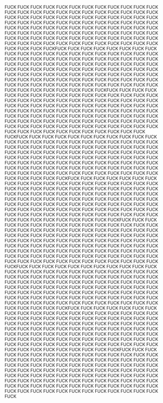 FUCK
FUCK
FUCK
FUCK
FUCK
FUCK
FUCK
FUCK
FUCK
FUCK
FUCK
FUCK
FUCK
FUCK
FUCK
FUCK
FUCK
FUCK
FUCK
FUCK
FUCK
FUCK
FUCK
FUCK
FUCK
FUCK
FUCK
FUCK
FUCK
FUCK
FUCK
FUCK
FUCK
FUCK
FUCK
FUCK
FUCK
FUCK
FUCK
FUCK
FUCK
FUCK
FUCK
FUCK
FUCK
FUCK
FUCK
FUCK
FUCK
FUCK
FUCK
FUCK
FUCK
FUCK
FUCK
FUCK
FUCK
FUCK
FUCK
FUCK
FUCK
FUCK
FUCK
FUCK
FUCK
FUCK
FUCK
FUCK
FUCK
FUCK
FUCK
FUCK
FUCK
FUCK
FUCK
FUCK
FUCK
FUCK
FUCK
FUCK
FUCK
FUCK
FUCK
FUCK
FUCK
FUCK
FUCK
FUCK
FUCK
FUCK
FUCK
FUCK
FUCK
FUCK
FUCK
FUCK
FUCK
FUCK
FUCK
FUCKFUCK
FUCK
FUCK
FUCK
FUCK
FUCK
FUCK
FUCK
FUCK
FUCK
FUCK
FUCK
FUCK
FUCK
FUCK
FUCK
FUCK
FUCK
FUCK
FUCK
FUCK
FUCK
FUCK
FUCK
FUCK
FUCK
FUCK
FUCK
FUCK
FUCK
FUCK
FUCK
FUCK
FUCK
FUCK
FUCK
FUCK
FUCK
FUCK
FUCK
FUCK
FUCK
FUCK
FUCK
FUCK
FUCK
FUCK
FUCK
FUCK
FUCK
FUCK
FUCK
FUCK
FUCK
FUCK
FUCK
FUCK
FUCK
FUCK
FUCK
FUCK
FUCK
FUCK
FUCK
FUCK
FUCK
FUCK
FUCK
FUCK
FUCK
FUCK
FUCK
FUCK
FUCK
FUCK
FUCK
FUCK
FUCK
FUCK
FUCK
FUCK
FUCK
FUCK
FUCK
FUCK
FUCK
FUCK
FUCK
FUCK
FUCK
FUCK
FUCK
FUCK
FUCK
FUCK
FUCK
FUCK
FUCK
FUCK
FUCKFUCK
FUCK
FUCK
FUCK
FUCK
FUCK
FUCK
FUCK
FUCK
FUCK
FUCK
FUCK
FUCK
FUCK
FUCK
FUCK
FUCK
FUCK
FUCK
FUCK
FUCK
FUCK
FUCK
FUCK
FUCK
FUCK
FUCK
FUCK
FUCK
FUCK
FUCK
FUCK
FUCK
FUCK
FUCK
FUCK
FUCK
FUCK
FUCK
FUCK
FUCK
FUCK
FUCK
FUCK
FUCK
FUCK
FUCK
FUCK
FUCK
FUCK
FUCK
FUCK
FUCK
FUCK
FUCK
FUCK
FUCK
FUCK
FUCK
FUCK
FUCK
FUCK
FUCK
FUCK
FUCK
FUCK
FUCK
FUCK
FUCK
FUCK
FUCK
FUCK
FUCK
FUCK
FUCK
FUCK
FUCK
FUCK
FUCK
FUCK
FUCK
FUCK
FUCK
FUCK
FUCK
FUCK
FUCK
FUCK
FUCK
FUCK
FUCK
FUCK
FUCK
FUCK
FUCK
FUCK
FUCK
FUCK
FUCK
FUCKFUCK
FUCK
FUCK
FUCK
FUCK
FUCK
FUCK
FUCK
FUCK
FUCK
FUCK
FUCK
FUCK
FUCK
FUCK
FUCK
FUCK
FUCK
FUCK
FUCK
FUCK
FUCK
FUCK
FUCK
FUCK
FUCK
FUCK
FUCK
FUCK
FUCK
FUCK
FUCK
FUCK
FUCK
FUCK
FUCK
FUCK
FUCK
FUCK
FUCK
FUCK
FUCK
FUCK
FUCK
FUCK
FUCK
FUCK
FUCK
FUCK
FUCK
FUCK
FUCK
FUCK
FUCK
FUCK
FUCK
FUCK
FUCK
FUCK
FUCK
FUCK
FUCK
FUCK
FUCK
FUCK
FUCK
FUCK
FUCK
FUCK
FUCK
FUCK
FUCK
FUCK
FUCK
FUCK
FUCK
FUCK
FUCK
FUCK
FUCK
FUCK
FUCK
FUCK
FUCK
FUCK
FUCK
FUCK
FUCK
FUCK
FUCK
FUCK
FUCK
FUCK
FUCK
FUCK
FUCK
FUCK
FUCK
FUCK
FUCKFUCK
FUCK
FUCK
FUCK
FUCK
FUCK
FUCK
FUCK
FUCK
FUCK
FUCK
FUCK
FUCK
FUCK
FUCK
FUCK
FUCK
FUCK
FUCK
FUCK
FUCK
FUCK
FUCK
FUCK
FUCK
FUCK
FUCK
FUCK
FUCK
FUCK
FUCK
FUCK
FUCK
FUCK
FUCK
FUCK
FUCK
FUCK
FUCK
FUCK
FUCK
FUCK
FUCK
FUCK
FUCK
FUCK
FUCK
FUCK
FUCK
FUCK
FUCK
FUCK
FUCK
FUCK
FUCK
FUCK
FUCK
FUCK
FUCK
FUCK
FUCK
FUCK
FUCK
FUCK
FUCK
FUCK
FUCK
FUCK
FUCK
FUCK
FUCK
FUCK
FUCK
FUCK
FUCK
FUCK
FUCK
FUCK
FUCK
FUCK
FUCK
FUCK
FUCK
FUCK
FUCK
FUCK
FUCK
FUCK
FUCK
FUCK
FUCK
FUCK
FUCK
FUCK
FUCK
FUCK
FUCK
FUCK
FUCK
FUCKFUCK
FUCK
FUCK
FUCK
FUCK
FUCK
FUCK
FUCK
FUCK
FUCK
FUCK
FUCK
FUCK
FUCK
FUCK
FUCK
FUCK
FUCK
FUCK
FUCK
FUCK
FUCK
FUCK
FUCK
FUCK
FUCK
FUCK
FUCK
FUCK
FUCK
FUCK
FUCK
FUCK
FUCK
FUCK
FUCK
FUCK
FUCK
FUCK
FUCK
FUCK
FUCK
FUCK
FUCK
FUCK
FUCK
FUCK
FUCK
FUCK
FUCK
FUCK
FUCK
FUCK
FUCK
FUCK
FUCK
FUCK
FUCK
FUCK
FUCK
FUCK
FUCK
FUCK
FUCK
FUCK
FUCK
FUCK
FUCK
FUCK
FUCK
FUCK
FUCK
FUCK
FUCK
FUCK
FUCK
FUCK
FUCK
FUCK
FUCK
FUCK
FUCK
FUCK
FUCK
FUCK
FUCK
FUCK
FUCK
FUCK
FUCK
FUCK
FUCK
FUCK
FUCK
FUCK
FUCK
FUCK
FUCK
FUCK
FUCKFUCK
FUCK
FUCK
FUCK
FUCK
FUCK
FUCK
FUCK
FUCK
FUCK
FUCK
FUCK
FUCK
FUCK
FUCK
FUCK
FUCK
FUCK
FUCK
FUCK
FUCK
FUCK
FUCK
FUCK
FUCK
FUCK
FUCK
FUCK
FUCK
FUCK
FUCK
FUCK
FUCK
FUCK
FUCK
FUCK
FUCK
FUCK
FUCK
FUCK
FUCK
FUCK
FUCK
FUCK
FUCK
FUCK
FUCK
FUCK
FUCK
FUCK
FUCK
FUCK
FUCK
FUCK
FUCK
FUCK
FUCK
FUCK
FUCK
FUCK
FUCK
FUCK
FUCK
FUCK
FUCK
FUCK
FUCK
FUCK
FUCK
FUCK
FUCK
FUCK
FUCK
FUCK
FUCK
FUCK
FUCK
FUCK
FUCK
FUCK
FUCK
FUCK
FUCK
FUCK
FUCK
FUCK
FUCK
FUCK
FUCK
FUCK
FUCK
FUCK
FUCK
FUCK
FUCK
FUCK
FUCK
FUCK
FUCK
FUCKFUCK
FUCK
FUCK
FUCK
FUCK
FUCK
FUCK
FUCK
FUCK
FUCK
FUCK
FUCK
FUCK
FUCK
FUCK
FUCK
FUCK
FUCK
FUCK
FUCK
FUCK
FUCK
FUCK
FUCK
FUCK
FUCK
FUCK
FUCK
FUCK
FUCK
FUCK
FUCK
FUCK
FUCK
FUCK
FUCK
FUCK
FUCK
FUCK
FUCK
FUCK
FUCK
FUCK
FUCK
FUCK
FUCK
FUCK
FUCK
FUCK
FUCK
FUCK
FUCK
FUCK
FUCK
FUCK
FUCK
FUCK
FUCK
FUCK
FUCK
FUCK
FUCK
FUCK
FUCK
FUCK
FUCK
FUCK
FUCK
FUCK
FUCK
FUCK
FUCK
FUCK
FUCK
FUCK
FUCK
FUCK
FUCK
FUCK
FUCK
FUCK
FUCK
FUCK
FUCK
FUCK
FUCK
FUCK
FUCK
FUCK
FUCK
FUCK
FUCK
FUCK
FUCK
FUCK
FUCK
FUCK
FUCK
FUCK
FUCKFUCK
FUCK
FUCK
FUCK
FUCK
FUCK
FUCK
FUCK
FUCK
FUCK
FUCK
FUCK
FUCK
FUCK
FUCK
FUCK
FUCK
FUCK
FUCK
FUCK
FUCK
FUCK
FUCK
FUCK
FUCK
FUCK
FUCK
FUCK
FUCK
FUCK
FUCK
FUCK
FUCK
FUCK
FUCK
FUCK
FUCK
FUCK
FUCK
FUCK
FUCK
FUCK
FUCK
FUCK
FUCK
FUCK
FUCK
FUCK
FUCK
FUCK
FUCK
FUCK
FUCK
FUCK
FUCK
FUCK
FUCK
FUCK
FUCK
FUCK
FUCK
FUCK
FUCK
FUCK
FUCK
FUCK
FUCK
FUCK
FUCK
FUCK
FUCK
FUCK
FUCK
FUCK
FUCK
FUCK
FUCK
FUCK
FUCK
FUCK
FUCK
FUCK
FUCK
FUCK
FUCK
FUCK
FUCK
FUCK
FUCK
FUCK
FUCK
FUCK
FUCK
FUCK
FUCK
FUCK
FUCK
FUCK
FUCK
FUCK
